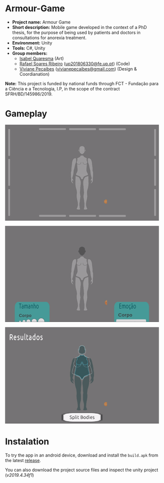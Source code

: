 # Armour-Game

- **Project name:** Armour Game
- **Short description:** Mobile game developed in the context of a PhD thesis, for the purpose of being used by patients and doctors in consultations for anorexia treatment.
- **Environment:** Unity
- **Tools:** C#, Unity
- **Group members:**
    - [Isabel Quaresma](https://www.behance.net/mi_quaresma) (Art)
    - [Rafael Soares Ribeiro](https://github.com/up201806330) ([up201806330@fe.up.pt](mailto:up201806330@fe.up.pt)) (Code)
    - [Viviane Peçaibes]() ([vivianepecaibes@gmail.com](mailto:vivianepecaibes@gmail.com)) (Design & Coordianation)

**Note:** This project is funded by national funds through FCT - Fundação para a Ciência e a Tecnologia, I.P, in the scope of the contract SFRH/BD/145986/2019.

# Gameplay

![gameplay-1](/media/gameplay-1.gif)

![gameplay-2](/media/gameplay-2.gif)

![results](/media/results.gif)

# Instalation

To try the app in an android device, download and install the `build.apk` from the latest [release](https://github.com/up201806330/Armour-Game/releases).

You can also download the project source files and inspect the unity project (*v2019.4.34f1*)
